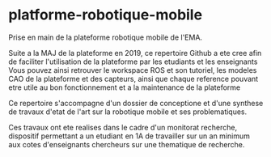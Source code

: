 # platforme-robotique-mobile
Prise en main de la plateforme robotique mobile de l'EMA.

Suite a la MAJ de la plateforme en 2019, ce repertoire Github a ete cree afin de faciliter l'utilisation de la plateforme par les etudiants et les enseignants
Vous pouvez ainsi retrouver le workspace ROS et son tutoriel, les modeles CAO de la plateforme et des capteurs, ainsi que chaque reference pouvant etre utile au bon fonctionnement et a la maintenance de la plateforme

Ce repertoire s'accompagne d'un dossier de conceptione et d'une synthese de travaux d'etat de l'art sur la robotique mobile et ses problematiques.


Ces travaux ont ete realises dans le cadre d'un monitorat recherche, dispositif permettant a un etudiant en 1A de travailler sur un an minimum aux cotes d'enseignants chercheurs sur une thematique de recherche.

